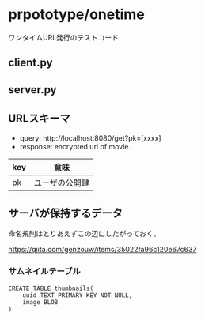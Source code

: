# prpototype/onetime
ワンタイムURL発行のテストコード

## client.py

## server.py


## URLスキーマ
- query: http://localhost:8080/get?pk=[xxxx]
- response: encrypted uri of movie.

|key |     意味     |
|----|     ----    |
|pk  | ユーザの公開鍵 |

## サーバが保持するデータ

命名規則はとりあえずこの辺にしたがっておく。

https://qiita.com/genzouw/items/35022fa96c120e67c637


### サムネイルテーブル

```
CREATE TABLE thumbnails(
    uuid TEXT PRIMARY KEY NOT NULL,
    image BLOB
)
```

